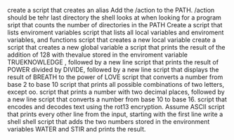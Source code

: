 create a script that creates an alias
Add the /action to the PATH. /action should be tehr last directory the shell looks at when looking for a program
sript that counts the number of directories in the PATH
Create a script that lists enviroment variables
script that lists all local variables and enviroment variables, and functions
script that creates a new local variable
create a script that creates a new global variable
a script that prints the result of the addition of 128 with thevalue stored in the enviroment variable TRUEKNOWLEDGE , followed by a new line
script that prints the result of POWER divided by DIVIDE, followed by a new line
script that displays the result of BREATH to the power of LOVE
script that converts a number from base 2 to base 10
script that prints all possible combinations of two letters, except oo.
script that prints a number with two decimal places, followed by a new line
script that converts a number from base 10 to base 16.
script that encodes and decodes text using the rot13 encryption. Assume ASCII
script that prints every other line from the input, starting with the first line
write a shell shell script that adds the two numbers stored in the environment variables WATER and STIR and prints the result.

